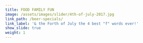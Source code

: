 ```yaml
---
title: FOOD FAMILY FUN
image: /assets/images/slider/4th-of-july-2017.jpg
link_path: /beer-specials/
link_label: '& the Forth of July the 4 best "f" words ever!'
show_slide: true
weight: 1
---
```



